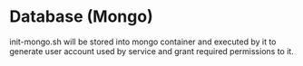 # Database (Mongo)

init-mongo.sh will be stored into mongo container and executed by it to generate user account used by service and grant required permissions to it.
